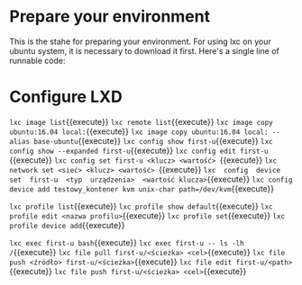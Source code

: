 # Prepare your environment

This is the stahe for preparing your environment. 
For using lxc on your ubuntu system, it is necessary to download it first.
Here's a single line of runnable code:

# Configure  LXD
`lxc image list`{{execute}}
`lxc remote list`{{execute}}
`lxc image copy ubuntu:16.04 local:`{{execute}}
`lxc image copy ubuntu:16.04 local: --alias base-ubuntu`{{execute}}
`lxc config show first-u`{{execute}}
`lxc config show --expanded first-u`{{execute}}
`lxc config edit first-u `{{execute}}
`lxc config set first-u <klucz> <wartość> `{{execute}}
`lxc network set <sieć> <klucz> <wartość> `{{execute}}
`lxc  config  device  set  first-u  <typ  urządzenia>  <wartość klucza>`{{execute}}
`lxc config device add testowy_kontener kvm unix-char path=/dev/kvm`{{execute}}

`lxc profile list`{{execute}}
`lxc profile show default`{{execute}}
`lxc profile edit <nazwa profilu>`{{execute}}
`lxc profile set`{{execute}}
`lxc profile device add`{{execute}}

`lxc exec first-u bash`{{execute}}
`lxc exec first-u -- ls -lh /`{{execute}}
`lxc file pull first-u/<ścieżka> <cel>`{{execute}}
`lxc file push <źródło> first-u/<ścieżka>`{{execute}}
`lxc file edit first-u/<path>`{{execute}}
`lxc file push first-u/<ścieżka> <cel>`{{execute}}

